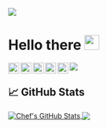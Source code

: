 [![](intro.gif)](https://github.com/deplychef?tab=repositories)

# Hello there <img src="https://raw.githubusercontent.com/MartinHeinz/MartinHeinz/master/wave.gif" width="30px" height="30px" /> 
<a href="https://www.instagram.com/???/">
  <img align="left" alt="Chef's Instagram" width="22px" src="https://raw.githubusercontent.com/hussainweb/hussainweb/main/icons/instagram.png" />
</a>
<a href="https://discord.gg/???">
  <img align="left" alt="Chef's Discord" width="22px" src="https://raw.githubusercontent.com/peterthehan/peterthehan/master/assets/discord.svg" />
</a>
<a href="https://twitter.com/???">
  <img align="left" alt="Chef | Twitter" width="22px" src="https://raw.githubusercontent.com/peterthehan/peterthehan/master/assets/twitter.svg" />
</a>
<a href="https://www.linkedin.com/in/???/">
  <img align="left" alt="Chef's LinkedIN" width="22px" src="https://raw.githubusercontent.com/peterthehan/peterthehan/master/assets/linkedin.svg" />
</a>
<a href="[https://www.linkedin.com/in/???/](https://t.me/devchef)">
  <img align="left" alt="Chef's Telegramm" width="22px" src="https://raw.githubusercontent.com/peterthehan/peterthehan/master/assets/linkedin.svg" />
</a>

![](https://visitor-badge.glitch.me/badge?page_id=DeployChef.DeployChef)

## &#x1f4c8; GitHub Stats

<a href="https://github.com/DeployChef/DeployChef">
  <img align="center" src="https://github-readme-stats.vercel.app/api?username=DeployChef&show_icons=true&line_height=27&count_private=true&title_color=ffffff&text_color=c9cacc&icon_color=2bbc8a&bg_color=1d1f21" alt="Chef's GitHub Stats" />
</a>

<a href="https://github.com/DeployChef/DeployChef">
  <img align="center" src="https://github-readme-stats.vercel.app/api/top-langs/?username=DeployChef&hide=java,html,tex&title_color=ffffff&text_color=c9cacc&icon_color=2bbc8a&bg_color=1d1f21&langs_count=3" />
</a>


<!--
**DeployChef/DeployChef** is a ✨ _special_ ✨ repository because its `README.md` (this file) appears on your GitHub profile.

Here are some ideas to get you started:

- 🔭 I’m currently working on ...
- 🌱 I’m currently learning ...
- 👯 I’m looking to collaborate on ...
- 🤔 I’m looking for help with ...
- 💬 Ask me about ...
- 📫 How to reach me: ...
- 😄 Pronouns: ...
- ⚡ Fun fact: ...
-->
